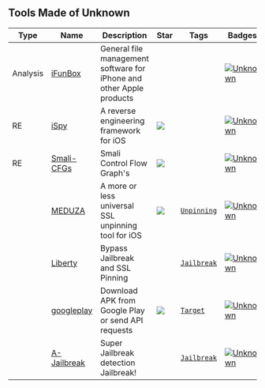 
## Tools Made of Unknown

| Type | Name | Description | Star | Tags | Badges |
| --- | --- | --- | --- | --- | --- |
|Analysis|[iFunBox](http://www.i-funbox.com/)|General file management software for iPhone and other Apple products|||[![Unknown](/images/unknown.png)](/categorize/langs/Unknown.md)|
|RE|[iSpy](https://github.com/BishopFox/iSpy)|A reverse engineering framework for iOS|![](https://img.shields.io/github/stars/BishopFox/iSpy?label=%20)||[![Unknown](/images/unknown.png)](/categorize/langs/Unknown.md)|
|RE|[Smali-CFGs](https://github.com/EugenioDelfa/Smali-CFGs)|Smali Control Flow Graph's|![](https://img.shields.io/github/stars/EugenioDelfa/Smali-CFGs?label=%20)||[![Unknown](/images/unknown.png)](/categorize/langs/Unknown.md)|
||[MEDUZA](https://github.com/kov4l3nko/MEDUZA)|A more or less universal SSL unpinning tool for iOS|![](https://img.shields.io/github/stars/kov4l3nko/MEDUZA?label=%20)|[`Unpinning`](/categorize/tags/Unpinning.md)|[![Unknown](/images/unknown.png)](/categorize/langs/Unknown.md)|
||[Liberty](https://yaluJailbreak.net/liberty/)|Bypass Jailbreak and SSL Pinning||[`Jailbreak`](/categorize/tags/Jailbreak.md)|[![Unknown](/images/unknown.png)](/categorize/langs/Unknown.md)|
||[googleplay](https://github.com/89z/googleplay)|Download APK from Google Play or send API requests|![](https://img.shields.io/github/stars/89z/googleplay?label=%20)|[`Target`](/categorize/tags/Target.md)|[![Unknown](/images/unknown.png)](/categorize/langs/Unknown.md)|
||[A-Jailbreak](https://www.ios-repo-updates.com/repository/baw-repo/package/com.rpgfarm.a-Jailbreak/)|Super Jailbreak detection Jailbreak!||[`Jailbreak`](/categorize/tags/Jailbreak.md)|[![Unknown](/images/unknown.png)](/categorize/langs/Unknown.md)|

